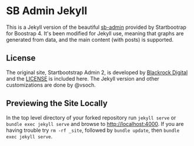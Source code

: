 # SB Admin Jekyll

This is a Jekyll version of the beautiful [sb-admin](https://startbootstrap.com/themes/sb-admin-2/) 
provided by Startbootrap for Boostrap 4. It's been modified for Jekyll use, meaning that graphs are
generated from data, and the main content (with posts) is supported.

## License

The original site, Startbootstrap Admin 2, is developed by [Blackrock Digital](https://github.com/BlackrockDigital/startbootstrap-sb-admin-2) and the [LICENSE](BLACKROCK-LICENSE) is included here. The Jekyll version
and other customizations are done by @vsoch.

## Previewing the Site Locally

In the top level directory of your forked repository run `jekyll serve` or `bundle exec jekyll serve` and browse to <http://localhost:4000>. If you are having trouble try `rm -rf _site`, followed by `bundle update`, then `bundle exec jekyll serve`.

